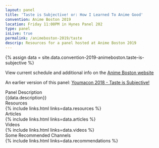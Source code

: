 ```yaml
---
layout: panel
title: 'Taste is Subjective! or: How I Learned To Anime Good'
convention: Anime Boston 2019
location: Friday 11:00PM in Hynes Panel 202
type: panel
isLive: true
permalink: /animeboston-2019/taste
descrip: Resources for a panel hosted at Anime Boston 2019
---
```


{% assign data = site.data.convention-2019-animeboston.taste-is-subjective %}

View current schedule and additional info on the <a href="http://www.animeboston.com/coninfo/schedule_panel/3408">Anime Boston website</a>

An earlier version of this panel: <a href="/youmacon-2018/taste/">Youmacon 2018 - Taste is Subjective!</a>

<div class="manga-header">Panel Description</div>
<div class="panel-description">{{data.description}}</div>

<!-- <div class="manga-header">Preshow</div> -->
<!-- {% include links.html links=data.preshow %} -->

<div class="manga-header">Resources</div>
{% include links.html links=data.resources %}

<div class="manga-header"> Articles </div>
{% include links.html links=data.articles %}

<div class="manga-header"> Videos </div>
{% include links.html links=data.videos %}

<div class="manga-header"> Some Recommended Channels </div>
{% include links.html links=data.recommendations %}
